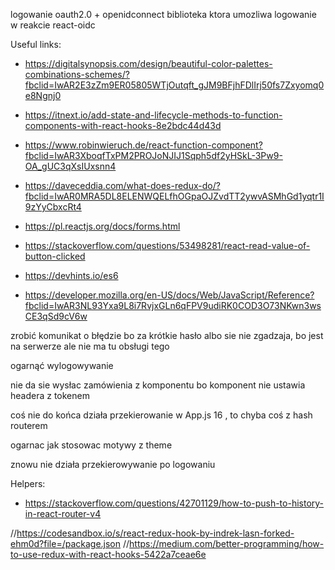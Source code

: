 logowanie oauth2.0 + openidconnect
biblioteka ktora umozliwa logowanie w reakcie react-oidc

Useful links:

- https://digitalsynopsis.com/design/beautiful-color-palettes-combinations-schemes/?fbclid=IwAR2E3zZm9ER05805WTjOutqft_gJM9BFjhFDlIrj50fs7Zxyomq0e8Ngnj0
- https://itnext.io/add-state-and-lifecycle-methods-to-function-components-with-react-hooks-8e2bdc44d43d
- https://www.robinwieruch.de/react-function-component?fbclid=IwAR3XboqfTxPM2PROJoNJIJ1Sqph5df2yHSkL-3Pw9-OA_gUC3qXsIUxsnn4
- https://daveceddia.com/what-does-redux-do/?fbclid=IwAR0MRA5DL8ELENWQELfhOGpaOJZvdTT2ywvASMhGd1yqtr1I9zYyCbxcRt4

- https://pl.reactjs.org/docs/forms.html
- https://stackoverflow.com/questions/53498281/react-read-value-of-button-clicked
- https://devhints.io/es6
- https://developer.mozilla.org/en-US/docs/Web/JavaScript/Reference?fbclid=IwAR3NL93Yxa9L8i7RvjxGLn6qFPV9udiRK0COD3O73NKwn3wsCE3qSd9cV6w

zrobić komunikat o błędzie bo za krótkie hasło albo sie nie zgadzaja, bo jest na serwerze ale nie ma tu obsługi tego

ogarnąć wylogowywanie

nie da sie wysłac zamówienia z komponentu bo komponent nie ustawia headera z tokenem

coś nie do końca działa przekierowanie w App.js 16 , to chyba coś z hash routerem

ogarnac jak stosowac motywy z theme

znowu nie działa przekierowywanie po logowaniu

Helpers:

- https://stackoverflow.com/questions/42701129/how-to-push-to-history-in-react-router-v4

//https://codesandbox.io/s/react-redux-hook-by-indrek-lasn-forked-ehm0d?file=/package.json
//https://medium.com/better-programming/how-to-use-redux-with-react-hooks-5422a7ceae6e
